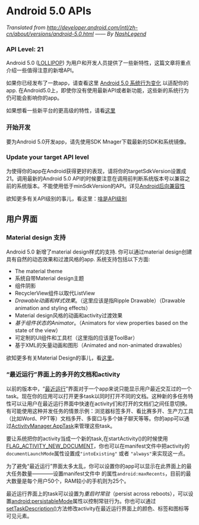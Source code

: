Android 5.0 APIs
============

*Translated from http://developer.android.com/intl/zh-cn/about/versions/android-5.0.html —— By [NashLegend](https://github.com/NashLegend)*

### API Level: 21 ###

Android 5.0 ([LOLLIPOP](http://developer.android.com/intl/zh-cn/reference/android/os/Build.VERSION_CODES.html#LOLLIPOP)) 为用户和开发人员提供了一些新特性，这篇文章将重点介绍一些值得注意的新增API。

如果你已经发布了一款app，请查看这里 [Android 5.0 系统行为变化](https://github.com/NashLegend/ProjectBabel/blob/master/Android%205.0%20Changes.md) 以适配你的app. 在Android5.0上，即使你没有使用最新API或者新功能，这些新的系统行为仍可能会影响你的app。

如果想看一些新平台的更高级的特性，请看[这里](http://developer.android.com/intl/zh-cn/about/versions/lollipop.html)

### 开始开发 ###

要为Android 5.0开发app，请先使用SDK Mnager下载最新的SDK和系统镜像。

### Update your target API level ###

为使得你的app在Android获得更好的表现，请将你的targetSdkVersion设置成21。调用最新的Android 5.0 API的时候要注意在调用前判断系统版本号以兼容之前的系统版本。不能使用低于minSdkVersion的API。详见[Android后向兼容性](http://developer.android.com/training/basics/supporting-devices/platforms.html)

欲知更多有关API级别的事儿，看这里：[啥是API级别](http://developer.android.com/guide/topics/manifest/uses-sdk-element.html#ApiLevels)

## 用户界面 ##

### Material design 支持 ###

Android 5.0 新增了material design样式的支持. 你可以通过material design创建具有自然的动态效果和过渡风格的app. 系统支持包括以下方面:

- The material theme
- 系统自带Material design主题
- 组件阴影
- RecyclerView组件以取代ListView
- *Drawable动画和样式效果*。（这里应该是指Ripple Drawable）（Drawable animation and styling effects）
- Material design风格的动画和activity过渡效果
- *基于组件状态的Animator*。（Animators for view properties based on the state of the view）
- 可定制的UI组件和工具栏（这里指的应该是ToolBar）
- 基于XML的矢量动画和图形（Animated and non-animated drawables）

欲知更多有关Material Design的事儿，看[这里](http://developer.android.com/training/material/index.html)。

### “最近运行”界面上的多开的文档和activity ###

以前的版本中，“[最近运行](http://developer.android.com/intl/zh-cn/guide/components/recents.html)”界面对于一个app来说只能显示用户最近交互过的一个task。现在你的应用可以打开更多task以同时打开不同的文档。这种新的多任务特性可以让用户在最近运行界面中快速在activity们和打开的文档们之间任意切换。有可能使用这种并发任务的情景示例：浏览器标签多开、看比赛多开、生产力工具（比如Word、PPT等）文档多开、多窗口与多个妹子聊天等等。你的app可以通过[ActivityManager.AppTask](http://developer.android.com/reference/android/app/ActivityManager.AppTask.html)来管理这些task。

要让系统把你的activity当成一个新的task,在startActivity()的时候使用[FLAG_ACTIVITY_NEW_DOCUMENT](http://developer.android.com/reference/android/content/Intent.html#FLAG_ACTIVITY_NEW_DOCUMENT)，你也可以在manifest文件中把activity的```documentLaunchMode```属性设置成```"intoExisting"``` 或者 ```"always"```来实现这一点。

为了避免“最近运行”界面太多太乱，你可以设置你的app可以显示在此界面上的最大任务数量————设置manifest文件中<application> 的属性```android:maxRecents```，目前的最大数量是每个用户50个，RAM较小的手机则为25个。

最近运行界面上的task可以设置为*重启时常驻*（persist across reboots），可以设置[android:persistableMode](http://developer.android.com/reference/android/R.attr.html#persistableMode)属性以控制常驻行为。你也可以通过[setTaskDescription()](http://developer.android.com/reference/android/app/Activity.html#setTaskDescription(android.app.ActivityManager.TaskDescription))方法修改activity在最近运行界面上的颜色、标签和图标等可见元素。

